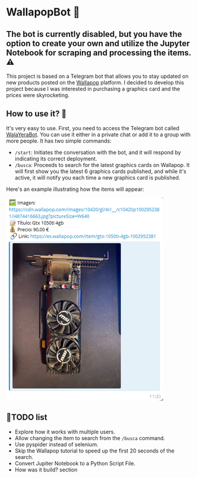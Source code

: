 # WallapopBot 🤖
## The bot is currently disabled, but you have the option to create your own and utilize the Jupyter Notebook for scraping and processing the items. ⚠️
This project is based on a Telegram bot that allows you to stay updated on new products posted on the [Wallapop](https://es.wallapop.com/) platform. I decided to develop this project because I was interested in purchasing a graphics card and the prices were skyrocketing.

## How to use it? 🚀
It's very easy to use. First, you need to access the Telegram bot called [WalaYeraBot](https://t.me/WalaYeraBot). You can use it either in a private chat or add it to a group with more people. It has two simple commands:

- `/start`: Initiates the conversation with the bot, and it will respond by indicating its correct deployment.
- `/busca`: Proceeds to search for the latest graphics cards on Wallapop. It will first show you the latest 6 graphics cards published, and while it's active, it will notify you each time a new graphics card is published.

Here's an example illustrating how the items will appear:

![Example of result](./img/howtouseit.PNG)

## 📝TODO list
- Explore how it works with multiple users.
- Allow changing the item to search from the `/busca` command.
- Use pyspider instead of selenium.
- Skip the Wallapop tutorial to speed up the first 20 seconds of the search.
- Convert Jupiter Notebook to a Python Script File.
- How was it build? section
